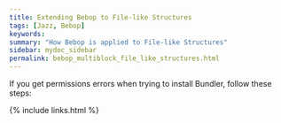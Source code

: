 ```yaml
---
title: Extending Bebop to File-like Structures
tags: [Jazz, Bebop]
keywords:
summary: "How Bebop is applied to File-like Structures"
sidebar: mydoc_sidebar
permalink: bebop_multiblock_file_like_structures.html
---
```


If you get permissions errors when trying to install Bundler, follow these steps:


{% include links.html %}
